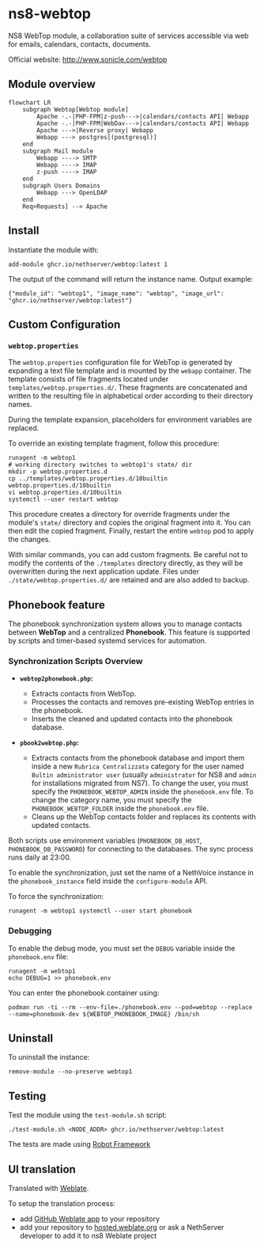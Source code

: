 # ns8-webtop

NS8 WebTop module, a collaboration suite of services accessible via web for emails, calendars, contacts, documents.

Official website: http://www.sonicle.com/webtop

## Module overview

```mermaid
flowchart LR
    subgraph Webtop[Webtop module]
        Apache -.-|PHP-FPM|z-push--->|calendars/contacts API| Webapp
        Apache -.-|PHP-FPM|WebDav--->|calendars/contacts API| Webapp
        Apache --->|Reverse proxy| Webapp
        Webapp ---> postgres[(postgresql)]
    end
    subgraph Mail module
        Webapp ----> SMTP
        Webapp ----> IMAP
        z-push ----> IMAP
    end
    subgraph Users Domains
        Webapp ---> OpenLDAP
    end
    Req>Requests] --> Apache
```

## Install

Instantiate the module with:

    add-module ghcr.io/nethserver/webtop:latest 1

The output of the command will return the instance name.
Output example:

    {"module_id": "webtop1", "image_name": "webtop", "image_url": "ghcr.io/nethserver/webtop:latest"}

## Custom Configuration

### `webtop.properties`

The `webtop.properties` configuration file for WebTop is generated by
expanding a text file template and is mounted by the `webapp` container.
The template consists of file fragments located under
`templates/webtop.properties.d/`. These fragments are concatenated and
written to the resulting file in alphabetical order according to their
directory names.

During the template expansion, placeholders for environment variables are
replaced.

To override an existing template fragment, follow this procedure:

    runagent -m webtop1
    # working directory switches to webtop1's state/ dir
    mkdir -p webtop.properties.d
    cp ../templates/webtop.properties.d/10builtin webtop.properties.d/10builtin
    vi webtop.properties.d/10builtin
    systemctl --user restart webtop

This procedure creates a directory for override fragments under the
module's `state/` directory and copies the original fragment into it. You
can then edit the copied fragment. Finally, restart the entire `webtop`
pod to apply the changes.

With similar commands, you can add custom fragments. Be careful not to
modify the contents of the `./templates` directory directly, as they will
be overwritten during the next application update. Files under
`./state/webtop.properties.d/` are retained and are also added to backup.

## Phonebook feature

The phonebook synchronization system allows you to manage contacts between
**WebTop** and a centralized **Phonebook**. This feature is supported by
scripts and timer-based systemd services for automation.

### Synchronization Scripts Overview

- **`webtop2phonebook.php`:**
   - Extracts contacts from WebTop.
   - Processes the contacts and removes pre-existing WebTop entries in the
     phonebook.
   - Inserts the cleaned and updated contacts into the phonebook database.

- **`pbook2webtop.php`:**
   - Extracts contacts from the phonebook database and import them
     inside a new `Rubrica Centralizzata` category for the user named `Bultin administrator user`
     (usually `administrator` for NS8 and `admin` for installations migrated from NS7).
     To change the user, you must specify the `PHONEBOOK_WEBTOP_ADMIN` inside the `phonebook.env` file.
     To change the category name, you must specify the `PHONEBOOK_WEBTOP_FOLDER` inside the `phonebook.env` file.
   - Cleans up the WebTop contacts folder and replaces its contents with
     updated contacts.

Both scripts use environment variables (`PHONEBOOK_DB_HOST`,
`PHONEBOOK_DB_PASSWORD`) for connecting to the databases. The sync process runs daily at 23:00.

To enable the synchronization, just set the name of a NethVoice instance in the `phonebook_instance` field
inside the `configure-module` API.


To force the synchronization:
```
runagent -m webtop1 systemctl --user start phonebook
```

### Debugging

To enable the debug mode, you must set the `DEBUG` variable inside the `phonebook.env` file:
```
runagent -m webtop1
echo DEBUG=1 >> phonebook.env
```

You can enter the phonebook container using:
```
podman run -ti --rm --env-file=./phonebook.env --pod=webtop --replace --name=phonebook-dev ${WEBTOP_PHONEBOOK_IMAGE} /bin/sh
```

## Uninstall

To uninstall the instance:

    remove-module --no-preserve webtop1

## Testing

Test the module using the `test-module.sh` script:


    ./test-module.sh <NODE_ADDR> ghcr.io/nethserver/webtop:latest

The tests are made using [Robot Framework](https://robotframework.org/)

## UI translation

Translated with [Weblate](https://hosted.weblate.org/projects/ns8/).

To setup the translation process:

- add [GitHub Weblate app](https://docs.weblate.org/en/latest/admin/continuous.html#github-setup) to your repository
- add your repository to [hosted.weblate.org](https://hosted.weblate.org) or ask a NethServer developer to add it to ns8 Weblate project
